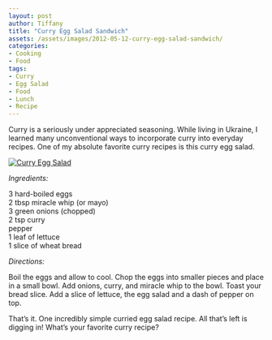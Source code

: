 ```yaml
---
layout: post
author: Tiffany
title: "Curry Egg Salad Sandwich"
assets: /assets/images/2012-05-12-curry-egg-salad-sandwich/
categories: 
- Cooking
- Food
tags: 
- Curry
- Egg Salad
- Food
- Lunch
- Recipe
---
```


Curry is a seriously under appreciated seasoning. While living in Ukraine, I learned many unconventional ways to incorporate curry into everyday recipes. One of my absolute favorite curry recipes is this curry egg salad.

[![](jekyll_uploads/2012/05/DSC_0041-001-575x381.jpg "Curry Egg Salad")](http://www.sweetpeonies.com/2012/05/curry-egg-salad-sandwich/dsc_0041-001/)

_Ingredients:_

3 hard-boiled eggs  
2 tbsp miracle whip (or mayo)  
3 green onions (chopped)  
2 tsp curry  
pepper  
1 leaf of lettuce  
1 slice of wheat bread

_Directions:_

Boil the eggs and allow to cool. Chop the eggs into smaller pieces and place in a small bowl. Add onions, curry, and miracle whip to the bowl. Toast your bread slice. Add a slice of lettuce, the egg salad and a dash of pepper on top.

That’s it. One incredibly simple curried egg salad recipe. All that’s left is digging in! What’s your favorite curry recipe?